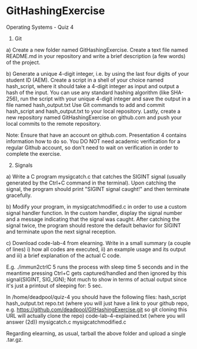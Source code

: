 # GitHashingExercise
Operating Systems - Quiz 4
1) Git

a) Create a new folder named GitHashingExercise. Create a text file named README.md in your repository and write a brief description (a few words) of the project.

b) Generate a unique 4-digit integer, i.e. by using the last four digits of your student ID (AEM). Create a script in a shell of your choice named hash_script, where it should take a 4-digit integer as input and output a hash of the input. You can use any standard hashing algorithm (like SHA-256), run the script with your unique 4-digit integer and save the output in a file named hash_output.txt
Use Git commands to add and commit hash_script and hash_output.txt to your local repository. Lastly, create a new repository named GitHashingExercise on github.com and push your local commits to the remote repository.

Note: Ensure that have an account on github.com. Presentation 4 contains information how to do so. You DO NOT need academic verification for a regular Github account, so don't need to wait on verification in order to complete the exercise.

2) Signals

a) Write a C program mysigcatch.c that catches the SIGINT signal (usually generated by the Ctrl+C command in the terminal). Upon catching the signal, the program should print "SIGINT signal caught!" and then terminate gracefully.

b) Modify your program, in mysigcatchmodified.c in order to use a custom signal handler function. In the custom handler, display the signal number and a message indicating that the signal was caught. After catching the signal twice, the program should restore the default behavior for SIGINT and terminate upon the next signal reception.

c) Download code-lab-4 from elearning. Write in a small summary (a couple of lines) i) how all codes are executed, ii) an example usage and its output and iii) a brief explanation of the actual C code.

E.g. ./immun2ctrlC 5 runs the process with sleep time 5 seconds and in the meantime pressing Ctrl+C gets captured/handled and then ignored by this signal(SIGINT, SIG_IGN); Not much to show in terms of actual output since it's just a printout of sleeping for: 5 sec.

In /home/deadpool/quiz-4 you should have the following files:
hash_script
hash_output.txt
repo.txt (where you will just have a link to your github repo, e.g. https://github.com/deadpool/GitHashingExercise.git so git cloning this URL will actually clone the repo)
code-lab-4-explained.txt (where you will answer (2d))
mysigcatch.c
mysigcatchmodified.c

Regarding elearning, as usual, tarball the above folder and upload a single .tar.gz. 
